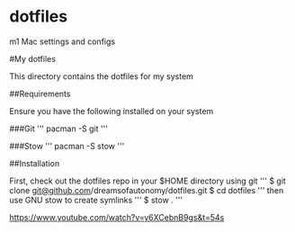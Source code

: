 # dotfiles
m1 Mac settings and configs

#My dotfiles

This directory contains the dotfiles for my system

##Requirements

Ensure you have the following installed on your system

###Git
'''
pacman -S git
'''

###Stow
'''
pacman -S stow
'''

##Installation

First, check out the dotfiles repo in your $HOME directory using git
'''
$ git clone git@github.com/dreamsofautonomy/dotfiles.git
$ cd dotfiles
'''
then use GNU stow to create symlinks
'''
$ stow .
'''

https://www.youtube.com/watch?v=y6XCebnB9gs&t=54s
